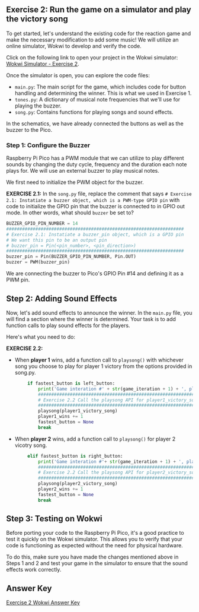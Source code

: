 ## Exercise 2: Run the game on a simulator and play the victory song

To get started, let's understand the existing code for the reaction game and make the necessary modification to add some music! We will utilize an online simulator, Wokwi to develop and verify the code.

Click on the following link to open your project in the Wokwi simulator: [Wokwi Simulator - Exercise 2](https://wokwi.com/projects/376446541077468161).

Once the simulator is open, you can explore the code files:

- `main.py`: The main script for the game, which includes code for button handling and determining the winner. This is what we used in Exercise 1. 
- `tones.py`: A dictionary of musical note frequencies that we'll use for playing the buzzer.
- `song.py`: Contains functions for playing songs and sound effects.

In the schematics, we have already connected the buttons as well as the buzzer to the Pico.

### Step 1: Configure the Buzzer
Raspberry Pi Pico has a PWM module that we can utilize to play different sounds by changing the duty cycle, frequency and the duration each note plays for. We will use an external buzzer to play musical notes. 

We first need to initialize the PWM object for the buzzer.

**EXERCISE 2.1:**
In the `song.py` file, replace the comment that says `# Exercise 2.1: Instatiate a buzzer object, which is a PWM-type GPIO pin` with code to initialize the GPIO pin that the buzzer is connected to in GPIO out mode. In other words, what should `buzzer` be set to? 

```python
BUZZER_GPIO_PIN_NUMBER = 14
###################################################################
# Exercise 2.1: Instatiate a buzzer_pin object, which is a GPIO pin
# We want this pin to be an output pin
# buzzer_pin = Pin(<pin_number>, <pin_direction>)
###################################################################
buzzer_pin = Pin(BUZZER_GPIO_PIN_NUMBER, Pin.OUT)
buzzer = PWM(buzzer_pin)
```

We are connecting the buzzer to Pico's GPIO Pin #14 and defining it as a PWM pin.

## Step 2: Adding Sound Effects

Now, let's add sound effects to announce the winner. In the `main.py` file, you will find a section where the winner is determined. Your task is to add function calls to play sound effects for the players.

Here's what you need to do:

**EXERCISE 2.2:**
- When **player 1** wins, add a function call to `playsong()` with whichever song you choose to play for player 1 victory from the options provided in song.py.
  
``` python
        if fastest_button is left_button:
            print('Game interation #' + str(game_iteration + 1) + ', player 1 won')
            ###################################################################
            # Exercise 2.2 Call the playsong API for player1_victory_song
            ###################################################################
            playsong(player1_victory_song)
            player1_wins += 1
            fastest_button = None
            break
```

- When **player 2** wins, add a function call to `playsong()` for player 2 vicotry song.

``` python
        elif fastest_button is right_button:
            print('Game interation #'+ str(game_iteration + 1) + ', player 2 won')
            ###################################################################
            # Exercise 2.2 Call the playsong API for player2_victory_song
            ###################################################################
            playsong(player2_victory_song)
            player2_wins += 1
            fastest_button = None
            break
```


## Step 3: Testing on Wokwi

Before porting your code to the Raspberry Pi Pico, it's a good practice to test it quickly on the Wokwi simulator. This allows you to verify that your code is functioning as expected without the need for physical hardware.

To do this, make sure you have made the changes mentioned above in Steps 1 and 2 and test your game in the simulator to ensure that the sound effects work correctly.

## Answer Key

[Exercise 2 Wokwi Answer Key](https://wokwi.com/projects/375984023630935041)
